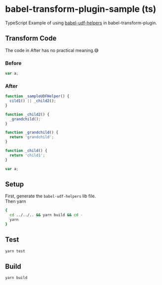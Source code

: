 # babel-transform-plugin-sample (ts)

TypeScript Example of using [babel-udf-helpers](https://github.com/yukihirop/babel-udf-helpers) in babel-transform-plugin.

## Transform Code

The code in After has no practical meaning.😅

### Before

```js
var a;
```

### After

```js
function _sampleUDFHelper() {
  cild1() || _child2();
}

function _child2() {
  _grandchild();
}

function _grandchild() {
  return 'grandchild';
}

function _child() {
  return 'child1';
}

var a;
```

## Setup

First, generate the `babel-udf-helpers` lib file.  
Then yarn

```bash
{
  cd ../../.. && yarn build && cd -
  yarn
}
```

## Test

```bash
yarn test
```

## Build

```bash
yarn build
```
